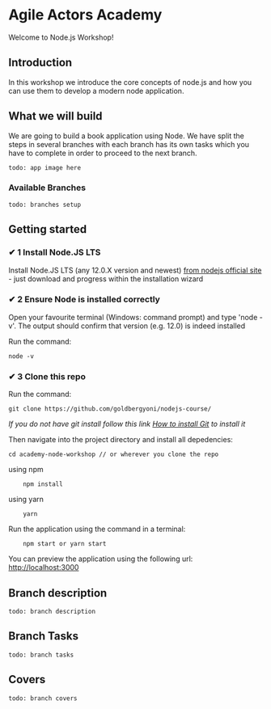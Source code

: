 # Agile Actors Academy

Welcome to Node.js Workshop!

## Introduction

In this workshop we introduce the core concepts of node.js and how you can use them to develop a modern node application.

## What we will build

We are going to build a book application using Node. We have split the steps in several branches with each branch has its own tasks which you have to complete in order to proceed to the next branch.

`todo: app image here`

### Available Branches

`todo: branches setup`

## Getting started

### ✔ 1 Install Node.JS LTS

Install Node.JS LTS (any 12.0.X version and newest) [from nodejs official site](https://nodejs.org/en/) - just download and progress within the installation wizard

### ✔ 2 Ensure Node is installed correctly

Open your favourite terminal (Windows: command prompt) and type 'node - v'. The output should confirm that version (e.g. 12.0) is indeed installed

Run the command:

```
node -v
```

### ✔ 3 Clone this repo

Run the command:

```
git clone https://github.com/goldbergyoni/nodejs-course/
```

_If you do not have git install follow this link [How to install Git](https://git-scm.com/book/en/v2/Getting-Started-Installing-Git) to install it_

Then navigate into the project directory and install all depedencies:

```
cd academy-node-workshop // or wherever you clone the repo
```

using npm

```
    npm install
```

using yarn

```
    yarn
```

Run the application using the command in a terminal:

```
    npm start or yarn start
```

You can preview the application using the following url: <a href="http://localhost:3000/" target="_blank">http://localhost:3000</a>

## Branch description

`todo: branch description`

## Branch Tasks

`todo: branch tasks`

## Covers

`todo: branch covers`
